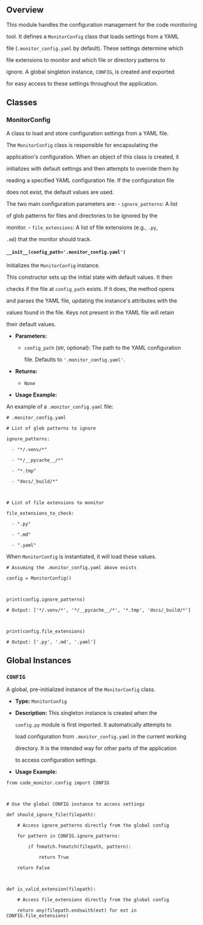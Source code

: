 ## Overview

This module handles the configuration management for the code monitoring
tool. It defines a `MonitorConfig` class that loads settings from a YAML
file (`.monitor_config.yaml` by default). These settings determine which
file extensions to monitor and which file or directory patterns to
ignore. A global singleton instance, `CONFIG`, is created and exported
for easy access to these settings throughout the application.

## Classes

### MonitorConfig

A class to load and store configuration settings from a YAML file.

The `MonitorConfig` class is responsible for encapsulating the
application's configuration. When an object of this class is created, it
initializes with default settings and then attempts to override them by
reading a specified YAML configuration file. If the configuration file
does not exist, the default values are used.

The two main configuration parameters are: - `ignore_patterns`: A list
of glob patterns for files and directories to be ignored by the
monitor. - `file_extensions`: A list of file extensions (e.g., `.py`,
`.md`) that the monitor should track.

#### `__init__(config_path='.monitor_config.yaml')`

Initializes the `MonitorConfig` instance.

This constructor sets up the initial state with default values. It then
checks if the file at `config_path` exists. If it does, the method opens
and parses the YAML file, updating the instance's attributes with the
values found in the file. Keys not present in the YAML file will retain
their default values.

- **Parameters:**
  - `config_path` (str, optional): The path to the YAML configuration
    file. Defaults to `'.monitor_config.yaml'`.
- **Returns:**
  - `None`
- **Usage Example:**

An example of a `.monitor_config.yaml` file:

    # .monitor_config.yaml
    # List of glob patterns to ignore
    ignore_patterns:
      - "*/.venv/*"
      - "*/__pycache__/*"
      - "*.tmp"
      - "docs/_build/*"

    # List of file extensions to monitor
    file_extensions_to_check:
      - ".py"
      - ".md"
      - ".yaml"

When `MonitorConfig` is instantiated, it will load these values.

    # Assuming the .monitor_config.yaml above exists
    config = MonitorConfig()

    print(config.ignore_patterns)
    # Output: ['*/.venv/*', '*/__pycache__/*', '*.tmp', 'docs/_build/*']

    print(config.file_extensions)
    # Output: ['.py', '.md', '.yaml']

## Global Instances

### `CONFIG`

A global, pre-initialized instance of the `MonitorConfig` class.

- **Type:** `MonitorConfig`

- **Description:** This singleton instance is created when the
  `config.py` module is first imported. It automatically attempts to
  load configuration from `.monitor_config.yaml` in the current working
  directory. It is the intended way for other parts of the application
  to access configuration settings.

- **Usage Example:**

<!-- -->

    from code_monitor.config import CONFIG

    # Use the global CONFIG instance to access settings
    def should_ignore_file(filepath):
        # Access ignore_patterns directly from the global config
        for pattern in CONFIG.ignore_patterns:
            if fnmatch.fnmatch(filepath, pattern):
                return True
        return False

    def is_valid_extension(filepath):
        # Access file_extensions directly from the global config
        return any(filepath.endswith(ext) for ext in CONFIG.file_extensions)
